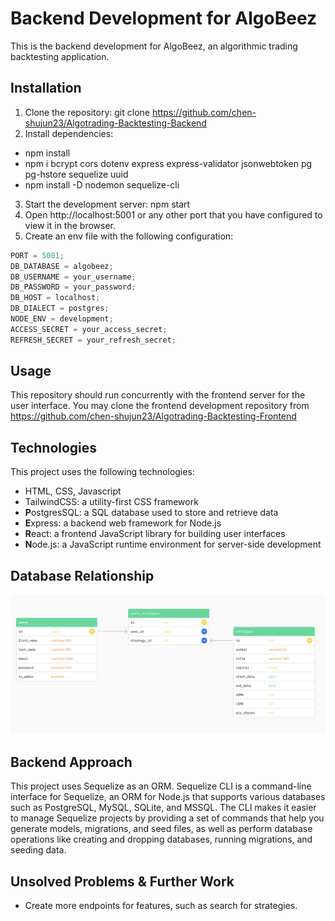 # Backend Development for AlgoBeez

This is the backend development for AlgoBeez, an algorithmic trading backtesting application.

## Installation

1. Clone the repository: git clone https://github.com/chen-shujun23/Algotrading-Backtesting-Backend
2. Install dependencies:

- npm install
- npm i bcrypt cors dotenv express express-validator jsonwebtoken pg pg-hstore sequelize uuid
- npm install -D nodemon sequelize-cli

3. Start the development server: npm start
4. Open http://localhost:5001 or any other port that you have configured to view it in the browser.
5. Create an env file with the following configuration:

```javascript
PORT = 5001;
DB_DATABASE = algobeez;
DB_USERNAME = your_username;
DB_PASSWORD = your_password;
DB_HOST = localhost;
DB_DIALECT = postgres;
NODE_ENV = development;
ACCESS_SECRET = your_access_secret;
REFRESH_SECRET = your_refresh_secret;
```

## Usage

This repository should run concurrently with the frontend server for the user interface. You may clone the frontend development repository from https://github.com/chen-shujun23/Algotrading-Backtesting-Frontend

## Technologies

This project uses the following technologies:

- HTML, CSS, Javascript
- TailwindCSS: a utility-first CSS framework
- **P**ostgresSQL: a SQL database used to store and retrieve data
- **E**xpress: a backend web framework for Node.js
- **R**eact: a frontend JavaScript library for building user interfaces
- **N**ode.js: a JavaScript runtime environment for server-side development

## Database Relationship

![Database](public/database.png)

## Backend Approach

This project uses Sequelize as an ORM. Sequelize CLI is a command-line interface for Sequelize, an ORM for Node.js that supports various databases such as PostgreSQL, MySQL, SQLite, and MSSQL. The CLI makes it easier to manage Sequelize projects by providing a set of commands that help you generate models, migrations, and seed files, as well as perform database operations like creating and dropping databases, running migrations, and seeding data.

## Unsolved Problems & Further Work

- Create more endpoints for features, such as search for strategies.
